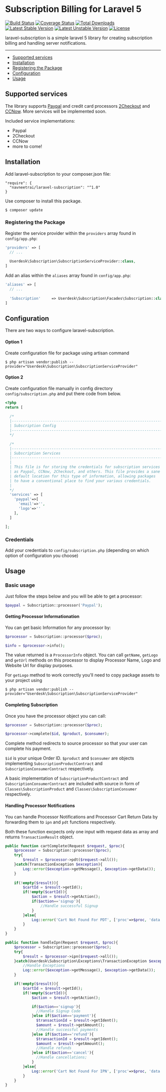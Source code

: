 # Subscription Billing for Laravel 5

[![Build Status](https://travis-ci.org/navneetrai/laravel-subscription.svg)](https://travis-ci.org/navneetrai/laravel-subscription)
[![Coverage Status](https://coveralls.io/repos/navneetrai/laravel-subscription/badge.svg)](https://coveralls.io/r/navneetrai/laravel-subscription)
[![Total Downloads](https://poser.pugx.org/navneetrai/laravel-subscription/downloads.svg)](https://packagist.org/packages/navneetrai/laravel-subscription)
[![Latest Stable Version](https://poser.pugx.org/navneetrai/laravel-subscription/v/stable.svg)](https://packagist.org/packages/navneetrai/laravel-subscription)
[![Latest Unstable Version](https://poser.pugx.org/navneetrai/laravel-subscription/v/unstable.svg)](https://packagist.org/packages/navneetrai/laravel-subscription)
[![License](https://poser.pugx.org/navneetrai/laravel-subscription/license.svg)](https://packagist.org/packages/navneetrai/laravel-subscription)

laravel-subscription is a simple laravel 5 library for creating subscription billing and handling server notifications.

---
 
- [Supported services](#supported-services)
- [Installation](#installation)
- [Registering the Package](#registering-the-package)
- [Configuration](#configuration)
- [Usage](#usage)

## Supported services

The library supports [Paypal](https://www.paypal.com) and credit card processors [2Checkout](https://www.2checkout.com/) and [CCNow](http://www.ccnow.com/). More services will be implemented soon.

Included service implementations:

 - Paypal
 - 2Checkout
 - CCNow
- more to come!


## Installation

Add laravel-subscription to your composer.json file:

```
"require": {
  "navneetrai/laravel-subscription": "^1.0"
}
```

Use composer to install this package.

```
$ composer update
```

### Registering the Package

Register the service provider within the ```providers``` array found in ```config/app.php```:

```php
'providers' => [
  // ...
  
  Userdesk\Subscription\SubscriptionServiceProvider::class,
]
```

Add an alias within the ```aliases``` array found in ```config/app.php```:


```php
'aliases' => [
  // ...
  
  'Subscription'     => Userdesk\Subscription\Facades\Subscription::class,
]
```

## Configuration

There are two ways to configure laravel-subscription.

#### Option 1

Create configuration file for package using artisan command

```
$ php artisan vendor:publish --provider="Userdesk\Subscription\SubscriptionServiceProvider"
```

#### Option 2

Create configuration file manually in config directory ``config/subscription.php`` and put there code from below.

```php
<?php
return [ 
  
  /*
  |--------------------------------------------------------------------------
  | Subscription Config
  |--------------------------------------------------------------------------
  */

  /*
  |--------------------------------------------------------------------------
  | Subscription Services
  |--------------------------------------------------------------------------
  |
  | This file is for storing the credentials for subscription services such
  | as Paypal, CCNow, 2Checkout, and others. This file provides a sane
  | default location for this type of information, allowing packages
  | to have a conventional place to find your various credentials.
  |
  */
  'services' => [
    'paypal'=>[
      'email'=>'', 
      'logo'=>''
    ],
  ]

];
```

### Credentials

Add your credentials to ``config/subscription.php`` (depending on which option of configuration you choose)


## Usage

### Basic usage

Just follow the steps below and you will be able to get a processor:

```php
$paypal = Subscription::processor('Paypal');
```

#### Getting Processor Informationation

You can get basic Information for any processor by:

```php
$processor = Subscription::processor($proc);

$info = $processor->info();
```

The value returned is a ``ProcessorInfo`` object. You can call ``getName``, ``getLogo`` and ``getUrl`` methods on this processor to display Processor Name, Logo and Website Url for display purposes.

For ``getLogo`` method to work correctly you'll need to copy package assets to your project using

```
$ php artisan vendor:publish --provider="Userdesk\Subscription\SubscriptionServiceProvider"
```

#### Completing Subscription

Once you have the processor object you can call:

```php
$processor = Subscription::processor($proc);

$processor->complete($id, $product, $consumer);
```

Complete method redirects to source processor so that your user can complete his payment.

``$id`` is your unique Order ID. ``$product`` and ``$consumer`` are objects implementing ``SubscriptionProductContract`` and ``SubscriptionConsumerContract`` respectively.

A basic implementation of ``SubscriptionProductContract`` and ``SubscriptionConsumerContract`` are included with source in form of ``Classes\SubscriptionProduct`` and ``Classes\SubscriptionConsumer`` respectively.

#### Handling Processor Notifications

You can handle Processor Notifications and Processor Cart Return Data by forwarding them to ``ipn`` and ``pdt`` functions respectively. 

Both these function excpects only one input with request data as array and returns ``TransactionResult`` object.

```php
public function cartComplete(Request $request, $proc){
	$processor = Subscription::processor($proc);
	try{
		$result = $processor->pdt($request->all());
	}catch(TransactionException $exception){
		Log::error($exception->getMessage(), $exception->getData());	
	}
	
	if(!empty($result)){
		$cartId = $result->getId();
	  	if(!empty($cartId)){
	  		$action = $result->getAction();    
			if($action=='signup'){
				//Handle successful Signup
			}
		}else{
			Log::error('Cart Not Found For PDT', ['proc'=>$proc, 'data'=>$request->all()]);	
		}
	}
}
```

```php
public function handleIpn(Request $request, $proc){
	$processor = Subscription::processor($proc);
	try{
	  	$result = $processor->ipn($request->all());
	}catch(Userdesk\Subscription\Exceptions\TransactionException $exception){
	  	//Handle Exceptions
	  	Log::error($exception->getMessage(), $exception->getData());  
	}

	if(!empty($result)){
	  	$cartId = $result->getId();
	  	if(!empty($cartId)){
		    $action = $result->getAction();        

		    if($action=='signup'){
		      //Handle Signup Code
		    }else if($action=='payment'){          
		      $transactionId = $result->getIdent();
		      $amount = $result->getAmount();
		      //Handle successful payments
		    }else if($action=='refund'){          
		      $transactionId = $result->getIdent();
		      $amount = $result->getAmount();
		      //Handle refunds
		    }else if($action=='cancel'){
		      //Handle cancellations;
		    }
		}else{
		    Log::error('Cart Not Found For IPN', ['proc'=>$proc, 'data'=>$request->all()]); 
		}
	}   
}
```